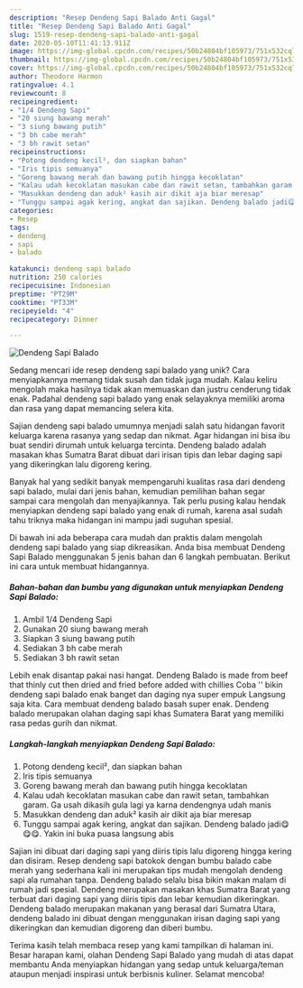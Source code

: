 ```yaml
---
description: "Resep Dendeng Sapi Balado Anti Gagal"
title: "Resep Dendeng Sapi Balado Anti Gagal"
slug: 1519-resep-dendeng-sapi-balado-anti-gagal
date: 2020-05-10T11:41:13.911Z
image: https://img-global.cpcdn.com/recipes/50b24804bf105973/751x532cq70/dendeng-sapi-balado-foto-resep-utama.jpg
thumbnail: https://img-global.cpcdn.com/recipes/50b24804bf105973/751x532cq70/dendeng-sapi-balado-foto-resep-utama.jpg
cover: https://img-global.cpcdn.com/recipes/50b24804bf105973/751x532cq70/dendeng-sapi-balado-foto-resep-utama.jpg
author: Theodore Harmon
ratingvalue: 4.1
reviewcount: 8
recipeingredient:
- "1/4 Dendeng Sapi"
- "20 siung bawang merah"
- "3 siung bawang putih"
- "3 bh cabe merah"
- "3 bh rawit setan"
recipeinstructions:
- "Potong dendeng kecil², dan siapkan bahan"
- "Iris tipis semuanya"
- "Goreng bawang merah dan bawang putih hingga kecoklatan"
- "Kalau udah kecoklatan masukan cabe dan rawit setan, tambahkan garam. Ga usah dikasih gula lagi ya karna dendengnya udah manis"
- "Masukkan dendeng dan aduk² kasih air dikit aja biar meresap"
- "Tunggu sampai agak kering, angkat dan sajikan. Dendeng balado jadi😋😋😋. Yakin ini buka puasa langsung abis"
categories:
- Resep
tags:
- dendeng
- sapi
- balado

katakunci: dendeng sapi balado 
nutrition: 250 calories
recipecuisine: Indonesian
preptime: "PT29M"
cooktime: "PT33M"
recipeyield: "4"
recipecategory: Dinner

---
```



![Dendeng Sapi Balado](https://img-global.cpcdn.com/recipes/50b24804bf105973/751x532cq70/dendeng-sapi-balado-foto-resep-utama.jpg)

Sedang mencari ide resep dendeng sapi balado yang unik? Cara menyiapkannya memang tidak susah dan tidak juga mudah. Kalau keliru mengolah maka hasilnya tidak akan memuaskan dan justru cenderung tidak enak. Padahal dendeng sapi balado yang enak selayaknya memiliki aroma dan rasa yang dapat memancing selera kita.

Sajian dendeng sapi balado umumnya menjadi salah satu hidangan favorit keluarga karena rasanya yang sedap dan nikmat. Agar hidangan ini bisa ibu buat sendiri dirumah untuk keluarga tercinta. Dendeng balado adalah masakan khas Sumatra Barat dibuat dari irisan tipis dan lebar daging sapi yang dikeringkan lalu digoreng kering.

Banyak hal yang sedikit banyak mempengaruhi kualitas rasa dari dendeng sapi balado, mulai dari jenis bahan, kemudian pemilihan bahan segar sampai cara mengolah dan menyajikannya. Tak perlu pusing kalau hendak menyiapkan dendeng sapi balado yang enak di rumah, karena asal sudah tahu triknya maka hidangan ini mampu jadi suguhan spesial.


Di bawah ini ada beberapa cara mudah dan praktis dalam mengolah dendeng sapi balado yang siap dikreasikan. Anda bisa membuat Dendeng Sapi Balado menggunakan 5 jenis bahan dan 6 langkah pembuatan. Berikut ini cara untuk membuat hidangannya.

<!--inarticleads1-->

##### Bahan-bahan dan bumbu yang digunakan untuk menyiapkan Dendeng Sapi Balado:

1. Ambil 1/4 Dendeng Sapi
1. Gunakan 20 siung bawang merah
1. Siapkan 3 siung bawang putih
1. Sediakan 3 bh cabe merah
1. Sediakan 3 bh rawit setan


Lebih enak disantap pakai nasi hangat. Dendeng Balado is made from beef that thinly cut then dried and fried before added with chillies Coba &#39;&#39; bikin dendeng sapi balado enak banget dan daging nya super empuk Langsung saja kita. Cara membuat dendeng balado basah super enak. Dendeng balado merupakan olahan daging sapi khas Sumatera Barat yang memiliki rasa pedas gurih dan nikmat. 

<!--inarticleads2-->

##### Langkah-langkah menyiapkan Dendeng Sapi Balado:

1. Potong dendeng kecil², dan siapkan bahan
1. Iris tipis semuanya
1. Goreng bawang merah dan bawang putih hingga kecoklatan
1. Kalau udah kecoklatan masukan cabe dan rawit setan, tambahkan garam. Ga usah dikasih gula lagi ya karna dendengnya udah manis
1. Masukkan dendeng dan aduk² kasih air dikit aja biar meresap
1. Tunggu sampai agak kering, angkat dan sajikan. Dendeng balado jadi😋😋😋. Yakin ini buka puasa langsung abis


Sajian ini dibuat dari daging sapi yang diiris tipis lalu digoreng hingga kering dan disiram. Resep dendeng sapi batokok dengan bumbu balado cabe merah yang sederhana kali ini merupakan tips mudah mengolah dendeng sapi ala rumahan tanpa. Dendeng balado selalu bisa bikin makan malam di rumah jadi spesial. Dendeng merupakan masakan khas Sumatra Barat yang terbuat dari daging sapi yang diiris tipis dan lebar kemudian dikeringkan. Dendeng balado merupakan makanan yang berasal dari Sumatra Utara, dendeng balado ini dibuat dengan menggunakan irisan daging sapi yang dikeringkan dan kemudian digoreng dan diberi bumbu. 

Terima kasih telah membaca resep yang kami tampilkan di halaman ini. Besar harapan kami, olahan Dendeng Sapi Balado yang mudah di atas dapat membantu Anda menyiapkan hidangan yang sedap untuk keluarga/teman ataupun menjadi inspirasi untuk berbisnis kuliner. Selamat mencoba!
